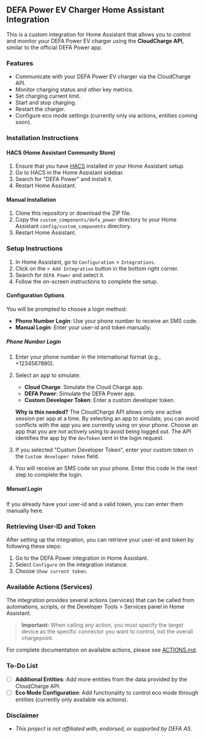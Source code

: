 ## DEFA Power EV Charger Home Assistant Integration

This is a custom integration for Home Assistant that allows you to control and monitor your DEFA Power EV charger using the **CloudCharge API**, similar to the official DEFA Power app.

### Features

- Communicate with your DEFA Power EV charger via the CloudCharge API.
- Monitor charging status and other key metrics.
- Set charging current limit.
- Start and stop charging.
- Restart the charger.
- Configure eco mode settings (currently only via actions, entities coming soon).

### Installation Instructions

#### HACS (Home Assistant Community Store)

1. Ensure that you have [HACS](https://hacs.xyz/) installed in your Home Assistant setup.
2. Go to HACS in the Home Assistant sidebar.
3. Search for "DEFA Power" and install it.
4. Restart Home Assistant.

#### Manual Installation

1. Clone this repository or download the ZIP file.
2. Copy the `custom_components/defa_power` directory to your Home Assistant `config/custom_components` directory.
3. Restart Home Assistant.

### Setup Instructions

1. In Home Assistant, go to `Configuration` > `Integrations`.
2. Click on the `+ Add Integration` button in the bottom right corner.
3. Search for `DEFA Power` and select it.
4. Follow the on-screen instructions to complete the setup.

#### Configuration Options

You will be prompted to choose a login method:

- **Phone Number Login**: Use your phone number to receive an SMS code.
- **Manual Login**: Enter your user-id and token manually.

##### Phone Number Login

1. Enter your phone number in the international format (e.g., +1234567890).
2. Select an app to simulate:

   - **Cloud Charge**: Simulate the Cloud Charge app.
   - **DEFA Power**: Simulate the DEFA Power app.
   - **Custom Developer Token**: Enter a custom developer token.

   **Why is this needed?**
   The CloudCharge API allows only one active session per app at a time. By selecting an app to simulate, you can avoid conflicts with the app you are currently using on your phone. Choose an app that you are not actively using to avoid being logged out. The API identifies the app by the `devToken` sent in the login request.

3. If you selected "Custom Developer Token", enter your custom token in the `Custom developer token` field.
4. You will receive an SMS code on your phone. Enter this code in the next step to complete the login.

##### Manual Login

If you already have your user-id and a valid token, you can enter them manually here.

### Retrieving User-ID and Token

After setting up the integration, you can retrieve your user-id and token by following these steps:

1. Go to the DEFA Power integration in Home Assistant.
2. Select `Configure` on the integration instance.
3. Choose `Show current token`.

### Available Actions (Services)

The integration provides several actions (services) that can be called from automations, scripts, or the Developer Tools > Services panel in Home Assistant.

> **Important:** When calling any action, you must specify the target device as the specific connector you want to control, not the overall chargepoint.

For complete documentation on available actions, please see [ACTIONS.md](ACTIONS.md).

### To-Do List

- [ ] **Additional Entities**: Add more entities from the data provided by the CloudCharge API.
- [ ] **Eco Mode Configuration**: Add functionality to control eco mode through entities (currently only available via actions).

### Disclaimer

- _This project is not affiliated with, endorsed, or supported by DEFA AS._
